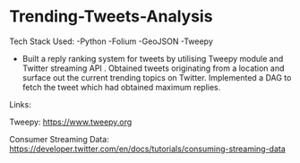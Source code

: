 # Trending-Tweets-Analysis

Tech Stack Used:
-Python
-Folium
-GeoJSON
-Tweepy

- Built a reply ranking system for tweets by utilising Tweepy module and Twitter streaming API . Obtained tweets originating
from a location and surface out the current trending topics on Twitter. Implemented a DAG to fetch the tweet which had obtained maximum replies.

Links:

Tweepy: https://www.tweepy.org

Consumer Streaming Data: https://developer.twitter.com/en/docs/tutorials/consuming-streaming-data
